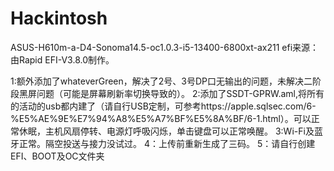# Hackintosh
ASUS-H610m-a-D4-Sonoma14.5-oc1.0.3-i5-13400-6800xt-ax211
efi来源：由Rapid EFI-V3.8.0制作。

1:额外添加了whateverGreen，解决了2号、3号DP口无输出的问题，未解决二阶段黑屏问题（可能是屏幕刷新率切换导致的）。
2:添加了SSDT-GPRW.aml,将所有的活动的usb都内建了（请自行USB定制，可参考https://apple.sqlsec.com/6-%E5%AE%9E%E7%94%A8%E5%A7%BF%E5%8A%BF/6-1.html）。可以正常休眠，主机风扇停转、电源灯呼吸闪烁，单击键盘可以正常唤醒。
3:Wi-Fi及蓝牙正常。隔空投送与接力没试过。
4：上传前重新生成了三码。
5：请自行创建EFI、BOOT及OC文件夹
